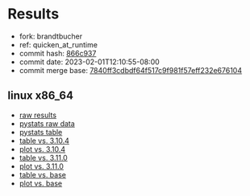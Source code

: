 # Results

- fork: brandtbucher
- ref: quicken_at_runtime
- commit hash: [866c937](https://github.com/brandtbucher/cpython/commit/866c937)
- commit date: 2023-02-01T12:10:55-08:00
- commit merge base: [7840ff3cdbdf64f517c9f981f57eff232e676104](https://github.com/brandtbucher/cpython/commit/7840ff3cdbdf64f517c9f981f57eff232e676104)

## linux x86_64

- [raw results](bm-20230201-linux-x86_64-brandtbucher-quicken_at_runtime-3.12.0a4%2B-866c937.json)
- [pystats raw data](bm-20230201-linux-x86_64-brandtbucher-quicken_at_runtime-3.12.0a4%2B-866c937-pystats.json)
- [pystats table](bm-20230201-linux-x86_64-brandtbucher-quicken_at_runtime-3.12.0a4%2B-866c937-pystats.md)
- [table vs. 3.10.4](bm-20230201-linux-x86_64-brandtbucher-quicken_at_runtime-3.12.0a4%2B-866c937-vs-3.10.4.md)
- [plot vs. 3.10.4](bm-20230201-linux-x86_64-brandtbucher-quicken_at_runtime-3.12.0a4%2B-866c937-vs-3.10.4.png)
- [table vs. 3.11.0](bm-20230201-linux-x86_64-brandtbucher-quicken_at_runtime-3.12.0a4%2B-866c937-vs-3.11.0.md)
- [plot vs. 3.11.0](bm-20230201-linux-x86_64-brandtbucher-quicken_at_runtime-3.12.0a4%2B-866c937-vs-3.11.0.png)
- [table vs. base](bm-20230201-linux-x86_64-brandtbucher-quicken_at_runtime-3.12.0a4%2B-866c937-vs-base.md)
- [plot vs. base](bm-20230201-linux-x86_64-brandtbucher-quicken_at_runtime-3.12.0a4%2B-866c937-vs-base.png)

